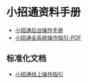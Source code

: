 # 小招通资料手册

- [小招通后台操作手册](zxt_operation_manual.md)
- [小招通全系统操作指引-PDF](/assets/xzt_guidelines_v1.1.pdf)

## 标准化文档

- [小招通线上操作指引](/STD_online_operating_guidelines/)